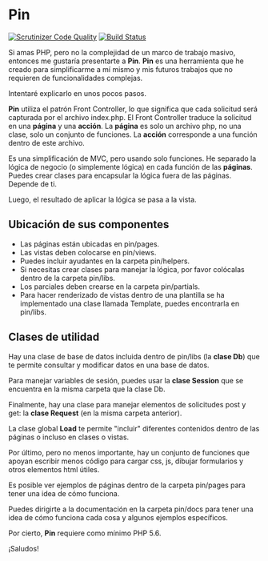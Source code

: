 # Pin

[![Scrutinizer Code Quality](https://scrutinizer-ci.com/g/nelsonrojasn/pin/badges/quality-score.png?b=main)](https://scrutinizer-ci.com/g/nelsonrojasn/pin/?branch=main)
[![Build Status](https://scrutinizer-ci.com/g/nelsonrojasn/pin/badges/build.png?b=main)](https://scrutinizer-ci.com/g/nelsonrojasn/pin/build-status/main)


Si amas PHP, pero no la complejidad de un marco de trabajo masivo, entonces me gustaría presentarte a **Pin**. **Pin** es una herramienta que he creado para simplificarme a mí mismo y mis futuros trabajos que no requieren de funcionalidades complejas.


Intentaré explicarlo en unos pocos pasos.

**Pin** utiliza el patrón Front Controller, lo que significa que cada solicitud será capturada por el archivo index.php. El Front Controller traduce la solicitud en una **página** y una **acción**. La **página** es solo un archivo php, no una clase, solo un conjunto de funciones. La **acción** corresponde a una función dentro de este archivo.

Es una simplificación de MVC, pero usando solo funciones. He separado la lógica de negocio (o simplemente lógica) en cada función de las **páginas**. Puedes crear clases para encapsular la lógica fuera de las páginas. Depende de ti.

Luego, el resultado de aplicar la lógica se pasa a la vista.


## Ubicación de sus componentes

- Las páginas están ubicadas en pin/pages.
- Las vistas deben colocarse en pin/views.
- Puedes incluir ayudantes en la carpeta pin/helpers.
- Si necesitas crear clases para manejar la lógica, por favor colócalas dentro de la carpeta pin/libs.
- Los parciales deben crearse en la carpeta pin/partials.
- Para hacer renderizado de vistas dentro de una plantilla se ha implementado una clase llamada Template, puedes encontrarla en pin/libs.


## Clases de utilidad

Hay una clase de base de datos incluida dentro de pin/libs (la **clase Db**) que te permite consultar y modificar datos en una base de datos.

Para manejar variables de sesión, puedes usar la **clase Session** que se encuentra en la misma carpeta que la clase Db.

Finalmente, hay una clase para manejar elementos de solicitudes post y get: la **clase Request** (en la misma carpeta anterior).

La clase global **Load** te permite "incluir" diferentes contenidos dentro de las páginas o incluso en clases o vistas.

Por último, pero no menos importante, hay un conjunto de funciones que apoyan escribir menos código para cargar css, js, dibujar formularios y otros elementos html útiles.

Es posible ver ejemplos de páginas dentro de la carpeta pin/pages para tener una idea de cómo funciona.

Puedes dirigirte a la documentación en la carpeta pin/docs para tener una idea de cómo funciona cada cosa y algunos ejemplos específicos.

Por cierto, **Pin** requiere como mínimo PHP 5.6.

¡Saludos!
